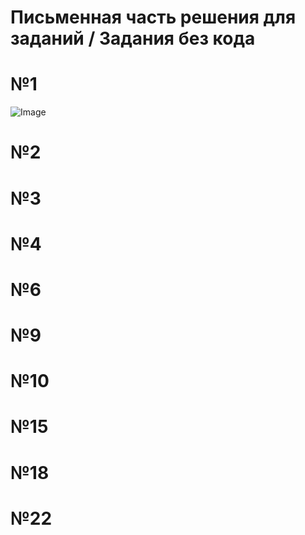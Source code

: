 # Письменная часть решения для заданий / Задания без кода
# №1
![Image](https://github.com/user-attachments/assets/793cf3a7-1b29-44cf-a4c2-af6fab510525)
# №2

# №3

# №4

# №6

# №9

# №10

# №15

# №18

# №22
